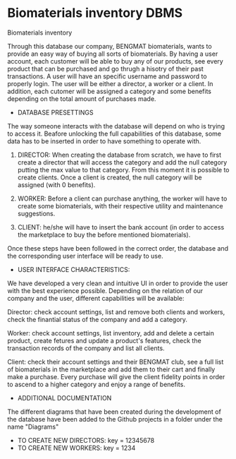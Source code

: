 # Biomaterials inventory DBMS 
Biomaterials inventory

Through this database our company, BENGMAT biomaterials, wants to provide an easy way of buying all sorts of biomaterials.
By having a user account, each customer will be able to buy any of our products, see every product that can be purchased and 
go thrugh a hisotry of their past transactions. A user will have an specific username and password to properly login. The user 
will be either a director, a worker or a client. In addition, each cutomer will be assigned a category and some benefits 
depending on the total amount of purchases made.

- DATABASE PRESETTINGS

The way someone interacts with the database will depend on who is trying to access it. Beafore unlocking the full
capabilities of this database, some data has to be inserted in order to have something to operate with.

1. DIRECTOR: When creating the database from scratch, we have to first create a director that will access the category and add 
the null category putting the max value to that category. From this moment it is possible to create clients. Once a client 
is created, the null category will be assigned (with 0 benefits). 

2. WORKER: Before a client can purchase anything, the worker will have to create some biomaterials, with their respective
utility and maintenance suggestions.

3. CLIENT: he/she will have to insert the bank account (in order to access the marketplace to buy the before mentioned 
biomaterials).

Once these steps have been followed in the correct order, the database and the corresponding user interface will be ready to use.


- USER INTERFACE CHARACTERISTICS:

We have developed a very clean and intuitive UI in order to provide the user with the best experience possible. Depending on the
relation of our company and the user, different capabilities will be available:

Director: check account settings, list and remove both clients and workers, check the finantial status of the company and
add a category.

Worker: check account settings, list inventory, add and delete a certain product, create fetures and update a product's 
features, check the transaction records of the company and list all clients. 

Client: check their account settings and their BENGMAT club, see a full list of biomaterials in the marketplace and add 
them to their cart and finally make a purchase. Every purchase will give the client fidelity points in order to ascend to a 
higher category and enjoy a range of benefits.


- ADDITIONAL DOCUMENTATION

The different diagrams that have been created during the development of the database have been added to the Github projects 
in a folder under the name "Diagrams"

- TO CREATE NEW DIRECTORS: key = 12345678
- TO CREATE NEW WORKERS: key = 1234	
	







